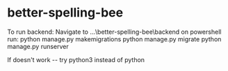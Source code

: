 # better-spelling-bee

To run backend: 
Navigate to ...\better-spelling-bee\backend 
on powershell run: 
python manage.py makemigrations
python manage.py migrate
python manage.py runserver

If doesn't work -- try python3 instead of python